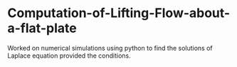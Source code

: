 # Computation-of-Lifting-Flow-about-a-flat-plate
Worked on numerical simulations using python to find the solutions of Laplace equation provided the conditions.
